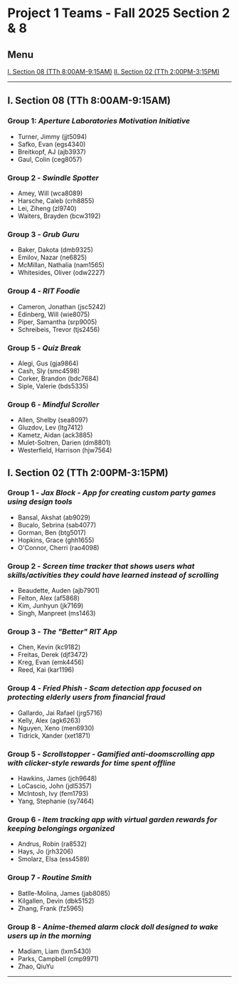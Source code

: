 # Project 1 Teams - Fall 2025 Section 2 & 8

## Menu
[I. Section 08 (TTh 8:00AM-9:15AM)](#ii-section-08-tth-800am-915am)
[II. Section 02 (TTh 2:00PM-3:15PM)](#i-section-02-tth-200pm-315pm)  

---

## I. Section 08 (TTh 8:00AM-9:15AM)

### Group 1: *Aperture Laboratories Motivation Initiative*
- Turner, Jimmy (jjt5094)
- Safko, Evan (egs4340)
- Breitkopf, AJ (ajb3937)
- Gaul, Colin (ceg8057)

### Group 2 - *Swindle Spotter*
- Amey, Will (wca8089)
- Harsche, Caleb (crh8855)
- Lei, Ziheng (zl9740)
- Waiters, Brayden (bcw3192)

### Group 3 - *Grub Guru*
- Baker, Dakota (dmb9325)
- Emilov, Nazar (ne6825)
- McMillan, Nathalia (nam1565)
- Whitesides, Oliver (odw2227)

### Group 4 - *RIT Foodie*
- Cameron, Jonathan (jsc5242)
- Edinberg, Will (wie8075)
- Piper, Samantha (srp9005)
- Schreibeis, Trevor (tjs2456)

### Group 5 - *Quiz Break*
- Alegi, Gus (gja9864)
- Cash, Sly (smc4598)
- Corker, Brandon (bdc7684)
- Siple, Valerie (bds5335)

### Group 6 - *Mindful Scroller*
- Allen, Shelby (sea8097)
- Gluzdov, Lev (ltg7412)
- Kametz, Aidan (ack3885)
- Mulet-Soltren, Darien (dm8801)
- Westerfield, Harrison (hjw7564)

## I. Section 02 (TTh 2:00PM-3:15PM)

### Group 1 - *Jax Block - App for creating custom party games using design tools*
- Bansal, Akshat (ab9029)
- Bucalo, Sebrina (sab4077)
- Gorman, Ben (btg5017)
- Hopkins, Grace (ghh1655)
- O'Connor, Cherri (rao4098)

### Group 2 - *Screen time tracker that shows users what skills/activities they could have learned instead of scrolling*
- Beaudette, Auden (ajb7901)
- Felton, Alex (af5868)
- Kim, Junhyun (jk7169)
- Singh, Manpreet (ms1463)

### Group 3 - *The "Better" RIT App*
- Chen, Kevin (kc9182)
- Freitas, Derek (djf3472)
- Kreg, Evan (emk4456)
- Reed, Kai (kar1196)

### Group 4 - *Fried Phish - Scam detection app focused on protecting elderly users from financial fraud*
- Gallardo, Jai Rafael (jrg5716)
- Kelly, Alex (agk6263)
- Nguyen, Xeno (men6930)
- Tidrick, Xander (xet1871)

### Group 5 - *Scrollstopper - Gamified anti-doomscrolling app with clicker-style rewards for time spent offline*
- Hawkins, James (jch9648)
- LoCascio, John (jdl5357)
- McIntosh, Ivy (fem1793)
- Yang, Stephanie (sy7464)

### Group 6 - *Item tracking app with virtual garden rewards for keeping belongings organized*
- Andrus, Robin (ra8532)
- Hays, Jo (jrh3206)
- Smolarz, Elsa (ess4589)

### Group 7 - *Routine Smith*
- Batlle-Molina, James (jab8085)
- Kilgallen, Devin (dbk5152)
- Zhang, Frank (fz5965)

### Group 8 - *Anime-themed alarm clock doll designed to wake users up in the morning*
- Madiam, Liam (lxm5430)
- Parks, Campbell (cmp9971)
- Zhao, QiuYu

---
